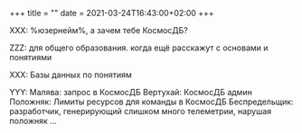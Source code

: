 +++
title = ""
date = 2021-03-24T16:43:00+02:00
+++

XXX: %юзернейм%, а зачем тебе КосмосДБ?&nbsp;

ZZZ: для общего образования. когда ещё расскажут с основами и понятиями&nbsp;

XXX: Базы данных по понятиям&nbsp;

YYY:
Малява: запрос в КосмосДБ
Вертухай: КосмосДБ админ
Положняк: Лимиты ресурсов для команды в КосмосДБ
Беспредельщик: разработчик, генерирующий слишком много телеметрии, нарушая положняк
…


